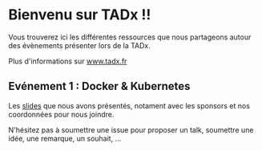 # Bienvenu sur TADx !!
Vous trouverez ici les différentes ressources que nous partageons autour des évènements présenter lors de la TADx.

Plus d'informations sur www.tadx.fr

## Evénement 1 : Docker & Kubernetes
Les [slides](./TADx_2019-10/TADX_1ere_20191022%20_S%C3%A9bastienLAPORTE.pptx) que nous avons présentés, notament avec les sponsors et nos coordonnées pour nous joindre.

N'hésitez pas à soumettre une issue pour proposer un talk, soumettre une idée, une remarque, un souhait, ...